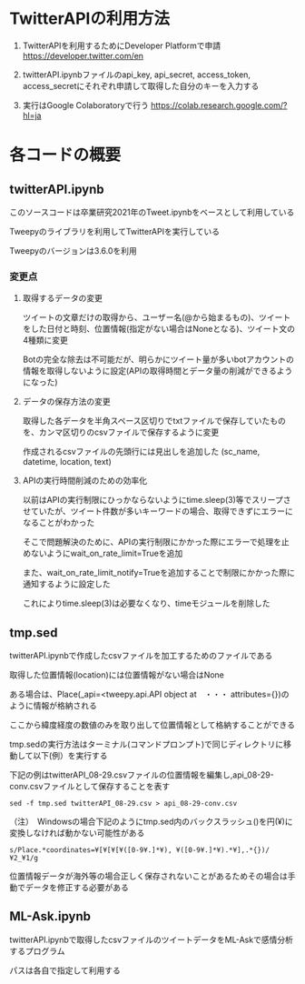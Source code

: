 # TwitterAPIの利用方法

1. TwitterAPIを利用するためにDeveloper Platformで申請  https://developer.twitter.com/en

2. twitterAPI.ipynbファイルのapi_key, api_secret, access_token, access_secretにそれぞれ申請して取得した自分のキーを入力する

3. 実行はGoogle Colaboratoryで行う https://colab.research.google.com/?hl=ja



# 各コードの概要


## twitterAPI.ipynb

このソースコードは卒業研究2021年のTweet.ipynbをベースとして利用している

Tweepyのライブラリを利用してTwitterAPIを実行している

Tweepyのバージョンは3.6.0を利用


### 変更点

1. 取得するデータの変更

    ツイートの文章だけの取得から、ユーザー名(@から始まるもの)、ツイートをした日付と時刻、位置情報(指定がない場合はNoneとなる)、ツイート文の4種類に変更
    
    Botの完全な除去は不可能だが、明らかにツイート量が多いbotアカウントの情報を取得しないように設定(APIの取得時間とデータ量の削減ができるようになった)


2. データの保存方法の変更

    取得した各データを半角スペース区切りでtxtファイルで保存していたものを、カンマ区切りのcsvファイルで保存するように変更
    
    作成されるcsvファイルの先頭行には見出しを追加した (sc_name, datetime, location, text)



3. APIの実行時間削減のための効率化

    以前はAPIの実行制限にひっかならないようにtime.sleep(3)等でスリープさせていたが、ツイート件数が多いキーワードの場合、取得できずにエラーになることがわかった
    
    そこで問題解決のために、APIの実行制限にかかった際にエラーで処理を止めないようにwait_on_rate_limit=Trueを追加
    
    また、wait_on_rate_limit_notify=Trueを追加することで制限にかかった際に通知するように設定した
    
    これによりtime.sleep(3)は必要なくなり、timeモジュールを削除した




## tmp.sed

twitterAPI.ipynbで作成したcsvファイルを加工するためのファイルである

取得した位置情報(location)には位置情報がない場合はNone

ある場合は、Place(_api=<tweepy.api.API object at　・・・ attributes={})のように情報が格納される

ここから緯度経度の数値のみを取り出して位置情報として格納することができる

tmp.sedの実行方法はターミナル(コマンドプロンプト)で同じディレクトリに移動して以下(例）を実行する

下記の例はtwitterAPI_08-29.csvファイルの位置情報を編集し,api_08-29-conv.csvファイルとして保存することを表す

    sed -f tmp.sed twitterAPI_08-29.csv > api_08-29-conv.csv
    
（注）　Windowsの場合下記のようにtmp.sed内のバックスラッシュ(\)を円(¥)に変換しなければ動かない可能性がある
    
    s/Place.*coordinates=¥[¥[¥[¥([0-9¥.]*¥), ¥([0-9¥.]*¥).*¥],.*{})/¥2_¥1/g

 位置情報データが海外等の場合正しく保存されないことがあるためその場合は手動でデータを修正する必要がある
    
   
## ML-Ask.ipynb

twitterAPI.ipynbで取得したcsvファイルのツイートデータをML-Askで感情分析するプログラム

パスは各自で指定して利用する














